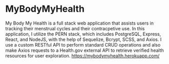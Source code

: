 # MyBodyMyHealth

My Body My Health is a full stack web application that assists users in tracking their menstrual cycles and their contracpetive use. In this application, I utilize the PERN stack, which includes PostgreSQL, Express, React, and NodeJS, with the help of Sequelize, Bcrypt, SCSS, and Axios. I use a custom RESTful API to perform standard CRUD operations and also make Axios requests to a Health.gov external API to retrieve verified health resources for user exploration.
https://mybodymyhealth.herokuapp.com/
